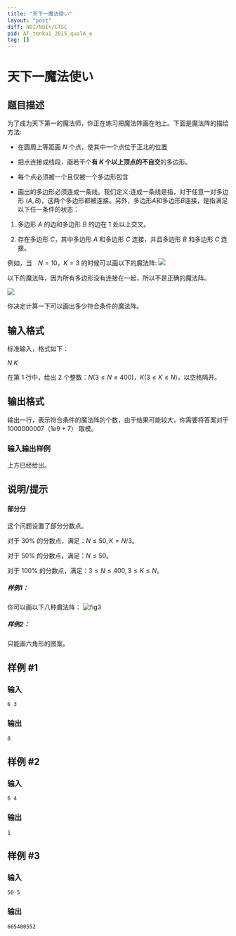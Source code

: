 ```yaml
---
title: "天下一魔法使い"
layout: "post"
diff: NOI/NOI+/CTSC
pid: AT_tenka1_2015_qualA_e
tag: []
---
```


# 天下一魔法使い

## 题目描述

为了成为天下第一的魔法师，你正在练习把魔法阵画在地上。下面是魔法阵的描绘方法:

- 在圆周上等距画 $N$ 个点，使其中一个点位于正北的位置

- 把点连接成线段，画若干个**有 $K$ 个以上顶点的不自交**的多边形。

- 每个点必须被一个且仅被一个多边形包含

- 画出的多边形必须连成一条线。我们定义:连成一条线是指，对于任意一对多边形 $(A, B)$，这两个多边形都被连接。另外，多边形$A$和多边形$B$连接，是指满足以下任一条件的状态：

1. 多边形 $A$ 的边和多边形 $B$ 的边在 $1$ 处以上交叉。

2. 存在多边形 $C$，其中多边形 $A$ 和多边形 $C$ 连接，并且多边形 $B$ 和多边形 $C$ 连接。

例如，当　$N=10$，$K=3$ 的时候可以画以下的魔法阵:
![](https://cdn.luogu.com.cn/upload/vjudge_pic/AT_tenka1_2015_qualA_e/3238f1629effbd3595f579fe09de12459ccc4d5d.png)

以下的魔法阵，因为所有多边形没有连接在一起，所以不是正确的魔法阵。

![](https://cdn.luogu.com.cn/upload/vjudge_pic/AT_tenka1_2015_qualA_e/0a156e626bf70f711d63a0d7ca9462ec579003b0.png)

你决定计算一下可以画出多少符合条件的魔法阵。

## 输入格式

标准输入，格式如下：

$N$  $K$

在第 $1$ 行中，给出 $2$ 个整数：$N(3≤N≤400)，K(3≤K≤N)$，以空格隔开。

## 输出格式

输出一行，表示符合条件的魔法阵的个数，由于结果可能较大，你需要将答案对于$1000000007（1e9+7）$ 取模。

### 输入输出样例

上方已经给出。

## 说明/提示

#### 部分分

这个问题设置了部分分数点。

对于 $30\%$ 的分数点，满足：$N≤50, K=N/3$。

对于 $50\%$ 的分数点，满足：$N≤50$。

对于 $100\%$ 的分数点，满足：$3≤N≤400,3≤K≤N$。

##### 样例1：

你可以画以下八种魔法阵：
![fig3](https://tenka1-2015-quala.contest.atcoder.jp/img/other/tenka1_2015_quala/xvcbkasdkhjer/fig3.png)

##### 样例2：

只能画六角形的图案。

## 样例 #1

### 输入

```
6 3
```

### 输出

```
8
```

## 样例 #2

### 输入

```
6 4
```

### 输出

```
1
```

## 样例 #3

### 输入

```
50 5
```

### 输出

```
665400552
```

